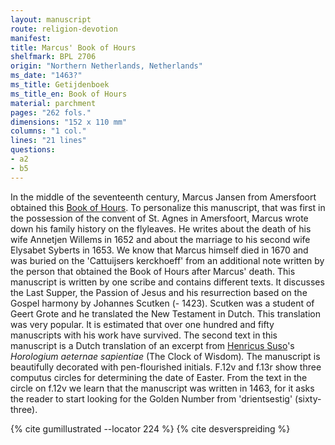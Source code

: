 ```yaml
---
layout: manuscript
route: religion-devotion
manifest: 
title: Marcus' Book of Hours
shelfmark: BPL 2706
origin: "Northern Netherlands, Netherlands"
ms_date: "1463?"
ms_title: Getijdenboek
ms_title_en: Book of Hours
material: parchment
pages: "262 fols."
dimensions: "152 x 110 mm"
columns: "1 col."
lines: "21 lines"
questions:
- a2
- b5
---
```


In the middle of the seventeenth century, Marcus Jansen from Amersfoort
obtained this [Book of Hours](https://en.wikipedia.org/wiki/Book_of_hours). To personalize this
manuscript, that was first in the possession of the convent of St. Agnes
in Amersfoort, Marcus wrote down his family history on the flyleaves. He
writes about the death of his wife Annetjen Willems in 1652 and about
the marriage to his second wife Elysabet Syberts in 1653. We know that
Marcus himself died in 1670 and was buried on the 'Cattuijsers
kerckhoeff' from an additional note written by the person that obtained
the Book of Hours after Marcus' death.
This manuscript is written by one scribe and contains different texts.
It discusses the Last Supper, the Passion of Jesus and his resurrection
based on the Gospel harmony by Johannes Scutken (- 1423). Scutken was a
student of Geert Grote and he translated the New Testament in Dutch.
This translation was very popular. It is estimated that over one hundred
and fifty manuscripts with his work have survived. The second text in
this manuscript is a Dutch translation of an excerpt from [Henricus Suso](https://en.wikipedia.org/wiki/Henry_Suso)'s *Horologium aeternae
sapientiae* (The Clock of Wisdom)*.* The manuscript is beautifully
decorated with pen-flourished initials. F.12v and f.13r show three
computus circles for determining the date of Easter. From the text in
the circle on f.12v we learn that the manuscript was written in 1463,
for it asks the reader to start looking for the Golden Number from
'drientsestig' (sixty-three).

{% cite gumillustrated --locator 224 %}
{% cite desverspreiding %}